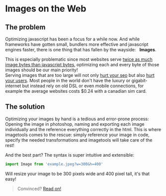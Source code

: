 # Images on the Web

## The problem

Optimizing javascript has been a focus for a while now. And while frameworks have gotten small, bundlers more effective
and javascript engines faster, there is one thing that has fallen by the wayside:&nbsp;&nbsp;&nbsp;**Images**.

This is especially problematic since most websites serve
[twice as much image bytes than javascript bytes](https://httparchive.org/reports/page-weight), optimizing each and
every byte of those images should be our main priority!<br> Serving images that are too large will not only
[hurt your seo](https://developers.google.com/search/blog/2020/05/evaluating-page-experience) but also
[hurt your users](https://whatdoesmysitecost.com/#usdCost). Most people in the world don't have the luxury or
gigabit-internet but instead rely on old DSL or even mobile connections, for example the average websites costs $0.24
with a canadian sim card.

## The solution

Optimizing your images by hand is a tedious and error-prone process: Opening the image in photoshop, naming and exporting each image individually and the reference everything correctly in the html.
This is where imagetools comes to the rescue: simply reference your image in code, specify the needed transformations and imagetools will take care of the rest!

And the best part? The syntax is super intuitive and extensible:

```js
import Image from 'example.jpeg?w=300&h=400'
```

Will resize your image to be 300 pixels wide and 400 pixel tall, it's that easy!

> Convinced? [Read on!](install.md)
